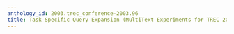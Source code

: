 ```yaml
---
anthology_id: 2003.trec_conference-2003.96
title: Task-Specific Query Expansion (MultiText Experiments for TREC 2003)
---
```

